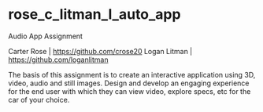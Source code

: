 # rose_c_litman_l_auto_app

Audio App Assignment

Carter Rose | https://github.com/crose20 
Logan Litman | https://github.com/loganlitman

The basis of this assignment is to create an interactive application using 3D, video, audio and still images. Design and develop an engaging experience for the end user with which they can view video, explore specs, etc for the car of your choice.
